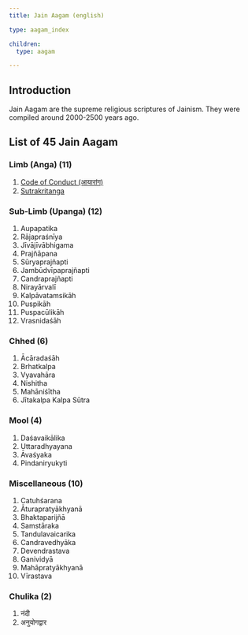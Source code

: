 ```yaml
---
title: Jain Aagam (english)

type: aagam_index

children:
  type: aagam

---
```


## Introduction

Jain Aagam are the supreme religious scriptures of Jainism. They were compiled around 2000-2500 years ago. 

## List of 45 Jain Aagam

### Limb (Anga) (11)

<div class="flex-grandchild">

1. [Code of Conduct (आयारांग)](/aagam/acharanga)
2. [Sutrakritanga](/aagam/sutrakritanga)
   
<!-- 3. [स्थानांग](/aagam/sthananga)
4. [समवायांग](/aagam/samavayanga)
5. [भगवती-(व्याख्या-प्रज्ञप्ति)]
6. [ज्ञातधर्मकथा]
7. [उपासक-दशः]
8. [अनोत्तर]
9.  [[अनोत्तर-उपपातिका](/aagam/anuttarovavai)]
10. [प्रश्न-व्याकरण]
11. 
12. [12th lost forever - so not counted in 45 aagam -->

</div>

### Sub-Limb (Upanga) (12)

<div class="flex-grandchild">

1. Aupapatika
2. Rājapraśnīya
3. Jīvājīvābhigama
4. Prajñāpana
5. Sūryaprajñapti
6. Jambūdvīpaprajñapti
7. Candraprajñapti
8. Nirayārvalī
9. Kalpāvatamsikāh
10. Puspikāh
11. Puspacūlikāh
12. Vrasnidaśāh

</div>

### Chhed (6)

<div class="flex-grandchild">

1. Ācāradaśāh
2. Brhatkalpa
3. Vyavahāra
4. Nishitha
5. Mahāniśītha
6. Jītakalpa
Kalpa Sūtra

</div>

### Mool (4)

<div class="flex-grandchild">

1. Daśavaikālika
2. Uttaradhyayana
3. Āvaśyaka
4. Pindaniryukyti

</div>

### Miscellaneous (10)

<div class="flex-grandchild">

1. Catuhśarana
2. Āturapratyākhyanā
3. Bhaktaparijñā
4. Samstāraka
5. Tandulavaicarika
6. Candravedhyāka
7. Devendrastava
8. Ganividyā
9. Mahāpratyākhyanā
10. Vīrastava

</div>


### Chulika (2)

<div class="flex-grandchild">

1. नंदी
2. अनुयोगद्वार

</div>